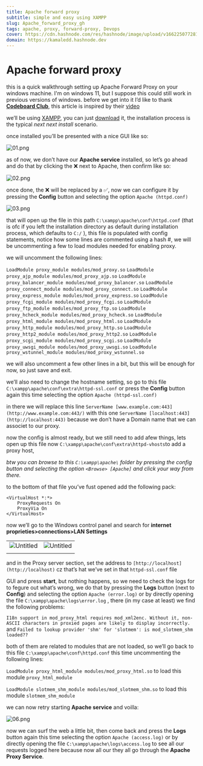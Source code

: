 ```yaml
---
title: Apache forward proxy
subtitle: simple and easy using XAMPP
slug: Apache_forward_proxy_gh
tags: apache, proxy, forward-proxy, Devops
cover: https://cdn.hashnode.com/res/hashnode/image/upload/v1662250772814/0rlS5aYYK.png?auto=compress
domain: https://kamaledd.hashnode.dev
---
```


# Apache forward proxy

this is a quick walkthrough setting up Apache Forward Proxy on your windows machine. I'm on windows 11, but I suppose this could still work in previous versions of windows.
before we get into it I’d like to thank **[Codeboard Club](https://www.youtube.com/c/CodeboardClub)**, this article is inspired by their [video](https://www.youtube.com/watch?v=eshV2whJrqk&t=348s)

we’ll be using [XAMPP](https://www.apachefriends.org/), you can just [download](https://www.apachefriends.org/) it, the installation process is the typical *next next install* scenario.

once installed you’ll be presented with a nice GUI like so:

![01.png](pics/01.png)

as of now, we don’t have our **Apache service** installed, so let’s go ahead and do that by clicking the ❌ next to Apache, then confirm like so:

![02.png](pics/02.png)

once done, the ❌ will be replaced by a ✅, now we can configure it by pressing the **Config** button and selecting the option `Apache (httpd.conf)`

![03.png](pics/03.png)

that will open up the file in this path `C:\xampp\apache\conf\httpd.conf` (that is ofc if you left the installation directory as default during installation process, which defaults to `C:/` ), this file is populated with config statements, notice how some lines are commented using a hash #, we will be uncommenting a few to load modules needed for enabling proxy.

we will uncomment the following lines:

`LoadModule proxy_module modules/mod_proxy.so`
`LoadModule proxy_ajp_module modules/mod_proxy_ajp.so`
`LoadModule proxy_balancer_module modules/mod_proxy_balancer.so`
`LoadModule proxy_connect_module modules/mod_proxy_connect.so`
`LoadModule proxy_express_module modules/mod_proxy_express.so`
`LoadModule proxy_fcgi_module modules/mod_proxy_fcgi.so`
`LoadModule proxy_ftp_module modules/mod_proxy_ftp.so`
`LoadModule proxy_hcheck_module modules/mod_proxy_hcheck.so`
`LoadModule proxy_html_module modules/mod_proxy_html.so`
`LoadModule proxy_http_module modules/mod_proxy_http.so`
`LoadModule proxy_http2_module modules/mod_proxy_http2.so`
`LoadModule proxy_scgi_module modules/mod_proxy_scgi.so`
`LoadModule proxy_uwsgi_module modules/mod_proxy_uwsgi.so`
`LoadModule proxy_wstunnel_module modules/mod_proxy_wstunnel.so`

we will also uncomment a few other lines in a bit, but this will be enough for now, so just save and exit.

we’ll also need to change the hostname setting, so go to this file `C:\xampp\apache\conf\extra\httpd-ssl.conf` or press the **Config** button again this time selecting the option `Apache (httpd-ssl.conf)`

in there we will replace this line `ServerName [www.example.com:443](http://www.example.com:443/)` with this one `ServerName [localhost:443](http://localhost:443)` because we don’t have a Domain name that we can associet to our proxy.

now the config is almost ready, but we still need to add afew things, lets open up this file now `C:\xampp\apache\conf\extra\httpd-vhosts`to add a proxy host,

*btw you can browse to this `C:\xampp\apache\` folder by pressing the config button and selecting the option `<Browse> [Apache]` and click your way from there.*

to the bottom of that file you’ve fust opened add the following pack:

```markup
<VirtualHost *:*>
	ProxyRequests On
	ProxyVia On
</VirtualHost>
```

now we’ll go to the Windows control panel and search for **internet proprieties>connections>LAN Settings** 

|   |   |
| ----------- | ----------- |
| ![Untitled](pics/08.png) | ![Untitled](pics/07.png) |
|  |  |





and in the Proxy server section, set the address to `[http://localhost](http://localhost)` cz that’s hat we’ve set in that `httpd-ssl.conf` file

GUI and press **start**, but nothing happens, so we need to check the logs for to fegure out what’s wrong, we do that by pressing the **Logs** button (next to **Config**) and selecting the option `Apache (error.log)` or by directly opening the file `C:\xampp\apache\logs\error.log` , there (in my case at least) we find the following problems:

`I18n support in mod_proxy_html requires mod_xml2enc. Without it, non-ASCII characters in proxied pages are likely to display incorrectly.` and `Failed to lookup provider 'shm' for 'slotmem': is mod_slotmem_shm loaded??`

both of them are related to modules that are not loaded, so we’ll go back to this file `C:\xampp\apache\conf\httpd.conf` this time uncommenting the following lines:

`LoadModule proxy_html_module modules/mod_proxy_html.so` to load this module `proxy_html_module`

`LoadModule slotmem_shm_module modules/mod_slotmem_shm.so` to load this module `slotmem_shm_module`

we can now retry starting **Apache service** and voilla:

![06.png](pics/06.png)

now we can surf the web a little bit, then come back and press the **Logs** button again this time selecting the option `Apache (access.log)` or by directly opening the file `C:\xampp\apache\logs\access.log` to see all our requests logged here because now all our they all go through the **Apache Proxy Service**.
